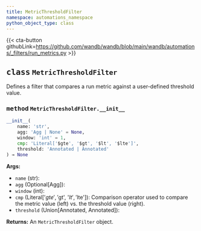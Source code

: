 ```yaml
---
title: MetricThresholdFilter
namespace: automations_namespace
python_object_type: class
---
```


{{< cta-button githubLink=https://github.com/wandb/wandb/blob/main/wandb/automations/_filters/run_metrics.py >}}



## <kbd>class</kbd> `MetricThresholdFilter`
Defines a filter that compares a run metric against a user-defined threshold value.


### <kbd>method</kbd> `MetricThresholdFilter.__init__`

```python
__init__(
    name: 'str',
    agg: 'Agg | None' = None,
    window: 'int' = 1,
    cmp: 'Literal['$gte', '$gt', '$lt', '$lte']',
    threshold: 'Annotated | Annotated'
) → None
```

**Args:**
 
 - `name` (str): 
 - `agg` (Optional[Agg]): 
 - `window` (int): 
 - `cmp` (Literal['$gte', '$gt', '$lt', '$lte']): Comparison operator used to compare the metric value (left) vs. the threshold value (right).
 - `threshold` (Union[Annotated, Annotated]): 

**Returns:**
 An `MetricThresholdFilter` object.
